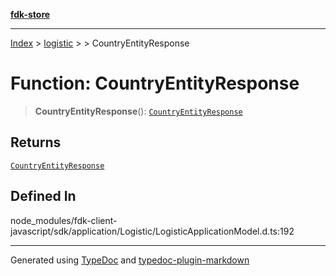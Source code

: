[**fdk-store**](../../../README.md)
***

[Index](../../../API.md) > [logistic](../../README.md) > [<internal>](../README.md) > CountryEntityResponse

# Function: CountryEntityResponse

> **CountryEntityResponse**(): [`CountryEntityResponse`](../type-aliases/type-alias.CountryEntityResponse.md)

## Returns

[`CountryEntityResponse`](../type-aliases/type-alias.CountryEntityResponse.md)

## Defined In

node\_modules/fdk-client-javascript/sdk/application/Logistic/LogisticApplicationModel.d.ts:192

***
Generated using [TypeDoc](https://typedoc.org/) and [typedoc-plugin-markdown](https://www.npmjs.com/package/typedoc-plugin-markdown)
